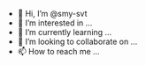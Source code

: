 - 👋 Hi, I’m @smy-svt
- 👀 I’m interested in ...
- 🌱 I’m currently learning ...
- 💞️ I’m looking to collaborate on ...
- 📫 How to reach me ...

<!---
smy-svt/smy-svt is a ✨ special ✨ repository because its `README.md` (this file) appears on your GitHub profile.
You can click the Preview link to take a look at your changes.
--->
